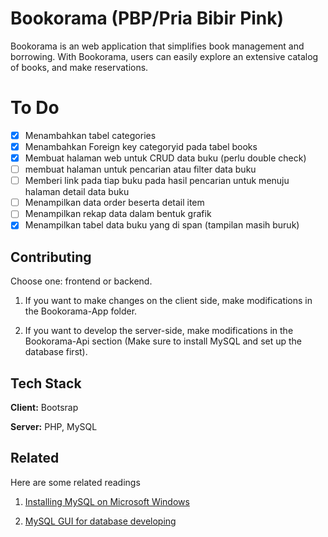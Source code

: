 
# Bookorama (PBP/Pria Bibir Pink)

Bookorama is an web application that simplifies book management and borrowing. With Bookorama, users can easily explore an extensive catalog of books, and make reservations.

# To Do
- [x] Menambahkan tabel categories
- [x] Menambahkan Foreign key categoryid pada tabel books
- [x] Membuat halaman web untuk CRUD data buku (perlu double check)
- [ ] membuat halaman untuk pencarian atau filter data buku
- [ ] Memberi link pada tiap buku pada hasil pencarian untuk menuju halaman detail data buku
- [ ] Menampilkan data order beserta detail item
- [ ] Menampilkan rekap data dalam bentuk grafik
- [x] Menampilkan tabel data buku yang di span (tampilan masih buruk)

## Contributing

Choose one: frontend or backend.
1. If you want to make changes on the client side, make modifications in the Bookorama-App folder.

2. If you want to develop the server-side, make modifications in the Bookorama-Api section (Make sure to install MySQL and set up the database first).


## Tech Stack

**Client:** Bootsrap

**Server:** PHP, MySQL


## Related

Here are some related readings

1. [Installing MySQL on Microsoft Windows](https://dev.mysql.com/doc/refman/8.0/en/windows-installation.html)

2. [MySQL GUI for database developing](https://github.com/webyog/sqlyog-community/wiki/Downloads)

